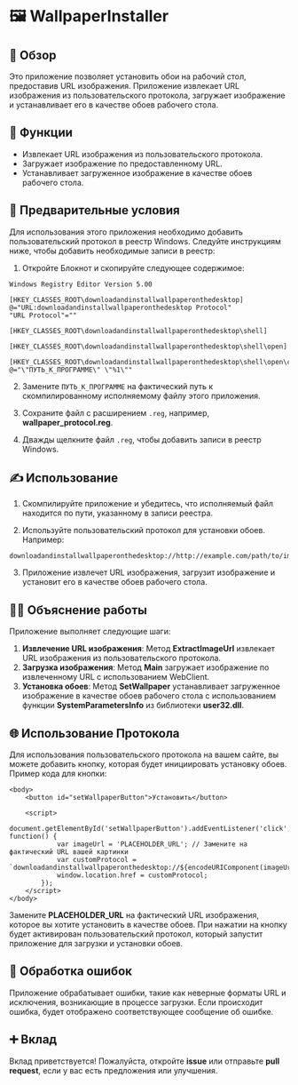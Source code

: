 # 🖼️ WallpaperInstaller
## 🔭  Обзор
Это приложение позволяет установить обои на рабочий стол, предоставив URL изображения. Приложение извлекает URL изображения из пользовательского протокола, загружает изображение и устанавливает его в качестве обоев рабочего стола.

## 📄 Функции
- Извлекает URL изображения из пользовательского протокола.
- Загружает изображение по предоставленному URL.
- Устанавливает загруженное изображение в качестве обоев рабочего стола.
## 📖 Предварительные условия
Для использования этого приложения необходимо добавить пользовательский протокол в реестр Windows. Следуйте инструкциям ниже, чтобы добавить необходимые записи в реестр:
1. Откройте Блокнот и скопируйте следующее содержимое:
```  
Windows Registry Editor Version 5.00

[HKEY_CLASSES_ROOT\downloadandinstallwallpaperonthedesktop]
@="URL:downloadandinstallwallpaperonthedesktop Protocol"
"URL Protocol"=""

[HKEY_CLASSES_ROOT\downloadandinstallwallpaperonthedesktop\shell]

[HKEY_CLASSES_ROOT\downloadandinstallwallpaperonthedesktop\shell\open]

[HKEY_CLASSES_ROOT\downloadandinstallwallpaperonthedesktop\shell\open\command]
@="\"ПУТЬ_К_ПРОГРАММЕ\" \"%1\""  
```
2. Замените ```ПУТЬ_К_ПРОГРАММЕ``` на фактический путь к скомпилированному исполняемому файлу этого приложения.

3. Сохраните файл с расширением ```.reg```, например, **wallpaper_protocol.reg**.

4. Дважды щелкните файл ```.reg```, чтобы добавить записи в реестр Windows.

## ✍️ Использование
1. Скомпилируйте приложение и убедитесь, что исполняемый файл находится по пути, указанному в записи реестра.

2. Используйте пользовательский протокол для установки обоев. Например:
```
downloadandinstallwallpaperonthedesktop://http://example.com/path/to/image.jpg
```

3. Приложение извлечет URL изображения, загрузит изображение и установит его в качестве обоев рабочего стола.

## 🧑‍🏫 Объяснение работы
Приложение выполняет следующие шаги:
1. **Извлечение URL изображения**: Метод **ExtractImageUrl** извлекает URL изображения из пользовательского протокола.
2. **Загрузка изображения**: Метод **Main** загружает изображение по извлеченному URL с использованием WebClient.
3. **Установка обоев**: Метод **SetWallpaper** устанавливает загруженное изображение в качестве обоев рабочего стола с использованием функции **SystemParametersInfo** из библиотеки **user32.dll**.
## 🌐 Использование Протокола
Для использования пользовательского протокола на вашем сайте, вы можете добавить кнопку, которая будет инициировать установку обоев. Пример кода для кнопки:
```
<body>
    <button id="setWallpaperButton">Установить</button>

    <script>
        document.getElementById('setWallpaperButton').addEventListener('click', function() {
            var imageUrl = 'PLACEHOLDER_URL'; // Замените на фактический URL вашей картинки
            var customProtocol = `downloadandinstallwallpaperonthedesktop://${encodeURIComponent(imageUrl)}`;
            window.location.href = customProtocol;
        });
    </script>
</body>

```
Замените **PLACEHOLDER_URL** на фактический URL изображения, которое вы хотите установить в качестве обоев. При нажатии на кнопку будет активирован пользовательский протокол, который запустит приложение для загрузки и установки обоев.
## 🐞 Обработка ошибок
Приложение обрабатывает ошибки, такие как неверные форматы URL и исключения, возникающие в процессе загрузки. Если происходит ошибка, будет отображено соответствующее сообщение об ошибке.
## ➕ Вклад
Вклад приветствуется! Пожалуйста, откройте **issue** или отправьте **pull request**, если у вас есть предложения или улучшения.
